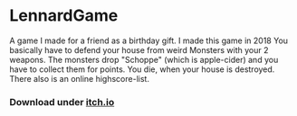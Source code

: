 # LennardGame
A game I made for a friend as a birthday gift. I made this game in 2018
You basically have to defend your house from weird Monsters with your 2 weapons.
The monsters drop "Schoppe" (which is apple-cider) and you have to collect them for points. You die, when your house is destroyed.
There also is an online highscore-list.

### Download under [itch.io](https://k4sma.itch.io/lennard)
